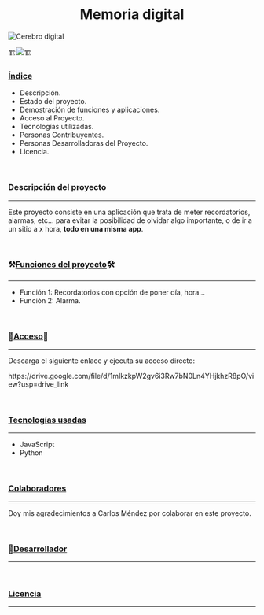 <h1 align="center">Memoria digital</h1>

![Cerebro digital](https://github.com/user-attachments/assets/992328c7-025b-4c96-bc40-d112ef7a2909)

<p align="left">🏗️<img src="https://img.shields.io/badge/Estado-En_desarrollo-red"/>🏗️</p>

<h3><u>Índice</u></h3>

<ul>
  <li>Descripción.</li>
  <li>Estado del proyecto.</li>
  <li>Demostración de funciones y aplicaciones.</li>
  <li>Acceso al Proyecto.</li>
  <li>Tecnologías utilizadas.</li>
  <li>Personas Contribuyentes.</li>
  <li>Personas Desarrolladoras del Proyecto.</li>
  <li>Licencia.</li>
</ul>
<br/>
<h3>Descripción del proyecto</h3>
<hr/>
<p>Este proyecto consiste en una aplicación que trata de meter recordatorios, alarmas, etc... para evitar la posibilidad de olvidar algo importante, o de ir a un sitio a x hora, <b>todo en una misma app</b>.</p>
<br/>
<h3>⚒️<u>Funciones del proyecto</u>🛠️</h3>
<hr/>
<ul>
  <li>Función 1: Recordatorios con opción de poner día, hora...</li>
  <li>Función 2: Alarma.</li>
</ul>
<br/>
<h3>📁<u>Acceso</u>📂</h3>
<hr/>
<p>Descarga el siguiente enlace y ejecuta su acceso directo:</p>
<p>https://drive.google.com/file/d/1mIkzkpW2gv6i3Rw7bN0Ln4YHjkhzR8pO/view?usp=drive_link</p>
<br/>
<h3><u>Tecnologías usadas</u></h3>
<hr/>
<ul>
  <li>JavaScript</li>
  <li>Python</li>
</ul>
<br/>
<h3><u>Colaboradores</u></h3>
<hr/>
<p>Doy mis agradecimientos a Carlos Méndez por colaborar en este proyecto.</p>
<br/>
<h3>🤵<u>Desarrollador</u></h3>
<hr/>

<br/>
<h3><u>Licencia</u></h3>
<hr/>
<p></p>
